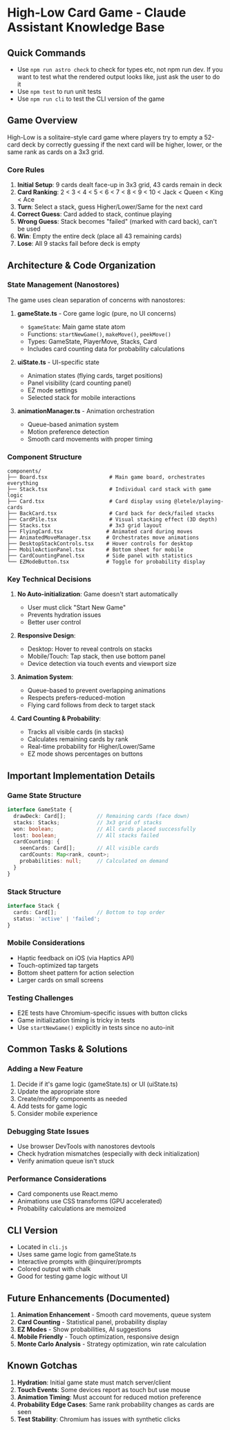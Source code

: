 # High-Low Card Game - Claude Assistant Knowledge Base

## Quick Commands
- Use `npm run astro check` to check for types etc, not npm run dev. If you want to test what the rendered output looks like, just ask the user to do it
- Use `npm test` to run unit tests
- Use `npm run cli` to test the CLI version of the game

## Game Overview
High-Low is a solitaire-style card game where players try to empty a 52-card deck by correctly guessing if the next card will be higher, lower, or the same rank as cards on a 3x3 grid.

### Core Rules
1. **Initial Setup**: 9 cards dealt face-up in 3x3 grid, 43 cards remain in deck
2. **Card Ranking**: 2 < 3 < 4 < 5 < 6 < 7 < 8 < 9 < 10 < Jack < Queen < King < Ace
3. **Turn**: Select a stack, guess Higher/Lower/Same for the next card
4. **Correct Guess**: Card added to stack, continue playing
5. **Wrong Guess**: Stack becomes "failed" (marked with card back), can't be used
6. **Win**: Empty the entire deck (place all 43 remaining cards)
7. **Lose**: All 9 stacks fail before deck is empty

## Architecture & Code Organization

### State Management (Nanostores)
The game uses clean separation of concerns with nanostores:

1. **gameState.ts** - Core game logic (pure, no UI concerns)
   - `$gameState`: Main game state atom
   - Functions: `startNewGame()`, `makeMove()`, `peekMove()`
   - Types: GameState, PlayerMove, Stacks, Card
   - Includes card counting data for probability calculations

2. **uiState.ts** - UI-specific state
   - Animation states (flying cards, target positions)
   - Panel visibility (card counting panel)
   - EZ mode settings
   - Selected stack for mobile interactions

3. **animationManager.ts** - Animation orchestration
   - Queue-based animation system
   - Motion preference detection
   - Smooth card movements with proper timing

### Component Structure
```
components/
├── Board.tsx                    # Main game board, orchestrates everything
├── Stack.tsx                    # Individual card stack with game logic
├── Card.tsx                     # Card display using @letele/playing-cards
├── BackCard.tsx                 # Card back for deck/failed stacks
├── CardPile.tsx                 # Visual stacking effect (3D depth)
├── Stacks.tsx                   # 3x3 grid layout
├── FlyingCard.tsx              # Animated card during moves
├── AnimatedMoveManager.tsx     # Orchestrates move animations
├── DesktopStackControls.tsx    # Hover controls for desktop
├── MobileActionPanel.tsx       # Bottom sheet for mobile
├── CardCountingPanel.tsx       # Side panel with statistics
└── EZModeButton.tsx            # Toggle for probability display
```

### Key Technical Decisions

1. **No Auto-initialization**: Game doesn't start automatically
   - User must click "Start New Game" 
   - Prevents hydration issues
   - Better user control

2. **Responsive Design**:
   - Desktop: Hover to reveal controls on stacks
   - Mobile/Touch: Tap stack, then use bottom panel
   - Device detection via touch events and viewport size

3. **Animation System**:
   - Queue-based to prevent overlapping animations
   - Respects prefers-reduced-motion
   - Flying card follows from deck to target stack

4. **Card Counting & Probability**:
   - Tracks all visible cards (in stacks)
   - Calculates remaining cards by rank
   - Real-time probability for Higher/Lower/Same
   - EZ mode shows percentages on buttons

## Important Implementation Details

### Game State Structure
```typescript
interface GameState {
  drawDeck: Card[];          // Remaining cards (face down)
  stacks: Stacks;            // 3x3 grid of stacks
  won: boolean;              // All cards placed successfully
  lost: boolean;             // All stacks failed
  cardCounting: {
    seenCards: Card[];       // All visible cards
    cardCounts: Map<rank, count>;
    probabilities: null;     // Calculated on demand
  }
}
```

### Stack Structure
```typescript
interface Stack {
  cards: Card[];             // Bottom to top order
  status: 'active' | 'failed';
}
```

### Mobile Considerations
- Haptic feedback on iOS (via Haptics API)
- Touch-optimized tap targets
- Bottom sheet pattern for action selection
- Larger cards on small screens

### Testing Challenges
- E2E tests have Chromium-specific issues with button clicks
- Game initialization timing is tricky in tests
- Use `startNewGame()` explicitly in tests since no auto-init

## Common Tasks & Solutions

### Adding a New Feature
1. Decide if it's game logic (gameState.ts) or UI (uiState.ts)
2. Update the appropriate store
3. Create/modify components as needed
4. Add tests for game logic
5. Consider mobile experience

### Debugging State Issues
- Use browser DevTools with nanostores devtools
- Check hydration mismatches (especially with deck initialization)
- Verify animation queue isn't stuck

### Performance Considerations
- Card components use React.memo
- Animations use CSS transforms (GPU accelerated)
- Probability calculations are memoized

## CLI Version
- Located in `cli.js`
- Uses same game logic from gameState.ts
- Interactive prompts with @inquirer/prompts
- Colored output with chalk
- Good for testing game logic without UI

## Future Enhancements (Documented)
1. **Animation Enhancement** - Smooth card movements, queue system
2. **Card Counting** - Statistical panel, probability display
3. **EZ Modes** - Show probabilities, AI suggestions
4. **Mobile Friendly** - Touch optimization, responsive design
5. **Monte Carlo Analysis** - Strategy optimization, win rate calculation

## Known Gotchas
1. **Hydration**: Initial game state must match server/client
2. **Touch Events**: Some devices report as touch but use mouse
3. **Animation Timing**: Must account for reduced motion preference
4. **Probability Edge Cases**: Same rank probability changes as cards are seen
5. **Test Stability**: Chromium has issues with synthetic clicks